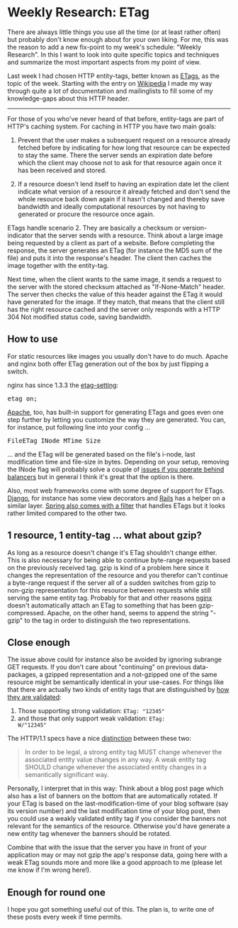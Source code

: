 # Weekly Research: ETag

There are always little things you use all the time (or at least rather often) but probably don't know enough about for your own liking. For me, this was the reason to add a new fix-point to my week's schedule: "Weekly Research". In this I want to look into quite specific topics and techniques and summarize the most important aspects from my point of view.

Last week I had chosen HTTP entity-tags, better known as [ETags][http11etag], as the topic of the week. Starting with the entry on [Wikipedia][wiki] I made my way through quite a lot of documentation and mailinglists to fill some of my knowledge-gaps about this HTTP header.

------------

For those of you who've never heard of that before, entity-tags are part of HTTP's caching system. For caching in HTTP you have two main goals:

1. Prevent that the user makes a subsequent request on a resource already fetched before by indicating for how long that resource can be expected to stay the same. There the server sends an expiration date before which the client may choose not to ask for that resource again once it has been received and stored.

2. If a resource doesn't lend itself to having an expiration date let the client indicate what version of a resource it already fetched and don't send the whole resource back down again if it hasn't changed and thereby save bandwidth and ideally computational resources by not having to generated or procure the resource once again.

ETags handle scenario 2. They are basically a checksum or version-indicator that the server sends with a resource. Think about a large image being requested by a client as part of a website. Before completing the response, the server generates an ETag (for instance the MD5 sum of the file) and puts it into the response's header. The client then caches the image together with the entity-tag.

Next time, when the client wants to the same image, it sends a request to the server with the stored checksum attached as "If-None-Match" header. The server then checks the value of this header against the ETag it would have generated for the image. If they match, that means that the client still has the right resource cached and the server only responds with a HTTP 304 Not modified status code, saving bandwidth.

## How to use

For static resources like images you usually don't have to do much. Apache and nginx both offer ETag generation out of the box by just flipping a switch.

nginx has since 1.3.3 the [etag-setting][etagnginx]:

<pre>etag on;</pre>

[Apache][etagapache], too, has built-in support for generating ETags and goes even one step further by letting you customize the way they are generated. You can, for instance, put following line into your config ...

<pre>FileETag INode MTime Size</pre>

... and the ETag will be generated based on the file's i-node, last modification time and file-size in bytes. Depending on your setup, removing the INode flag will probably solve a couple of [issues if you operate behind balancers][abal] but in general I think it's great that the option is there.

Also, most web frameworks come with some degree of support for ETags. [Django][dj], for instance has some view decorators and [Rails][ra] has a helper on a similar layer. [Spring also comes with a filter][spfil] that handles ETags but it looks rather limited compared to the other two.


## 1 resource, 1 entity-tag ... what about gzip?

As long as a resource doesn't change it's ETag shouldn't change either. This is also necessary for being able to continue byte-range requests based on the previously received tag. gzip is kind of a problem here since it changes the representation of the resource and you therefor can't continue a byte-range request if the server all of a sudden switches from gzip to non-gzip representation for this resource between requests while still serving the same entity tag. Probably for that and other reasons [nginx][nxnogzip] doesn't automatically attach an ETag to something that has been gzip-compressed. Apache, on the other hand, seems to append the string "-gzip" to the tag in order to distinguish the two representations.


## Close enough

The issue above could for instance also be avoided by ignoring subrange GET requests. If you don't care about "continuing" on previous data-packages, a gzipped representation and a not-gzipped one of the same resource might be semantically identical in your use-cases. For things like that there are actually two kinds of entity tags that are distinguished by [how they are validated][val]:

1. Those supporting strong validation: <code>ETag: "12345"</code>
2. and those that only support weak validation: <code>ETag: W/"12345"</code>

The HTTP/1.1 specs have a nice [distinction][valdist] between these two:

>  In order to be legal, a strong entity tag MUST change whenever the associated entity value changes in any way. A weak entity tag SHOULD change whenever the associated entity changes in a semantically significant way. 

Personally, I interpret that in this way: Think about a blog post page which also has a list of banners on the bottom that are automatically rotated. If your ETag is based on the last-modification-time of your blog software (say its version number) and the last modification time of your blog post, then you could use a weakly validated entity tag if you consider the banners not relevant for the semantics of the resource. Otherwise you'd have generate a new entity tag whenever the banners should be rotated.

Combine that with the issue that the server you have in front of your application may or may not gzip the app's response data, going here with a weak ETag sounds more and more like a good approach to me (please let me know if I'm wrong here!).

## Enough for round one

I hope you got something useful out of this. The plan is, to write one of these posts every week if time permits.

[etagnginx]: http://nginx.org/en/docs/http/ngx_http_core_module.html#etag
[nxnogzip]: http://nginx.2469901.n2.nabble.com/etag-support-td7585448.html
[abal]: http://joshua.schachter.org/2006/11/apache-etags.html
[etagapache]: http://httpd.apache.org/docs/2.2/mod/core.html#fileetag
[http11etag]: http://www.w3.org/Protocols/rfc2616/rfc2616-sec14.html#sec14.19
[val]: http://www.w3.org/Protocols/rfc2616/rfc2616-sec13.html#sec13.3.3
[valdist]: http://www.w3.org/Protocols/rfc2616/rfc2616-sec13.html#sec13.3.4
[spfil]: http://static.springsource.org/spring/docs/3.2.x/spring-framework-reference/html/mvc.html#mvc-etag
[dj]: https://docs.djangoproject.com/en/dev/topics/conditional-view-processing/
[ra]: http://api.rubyonrails.org/classes/ActionController/ConditionalGet.html#method-i-fresh_when
[wiki]: http://en.wikipedia.org/wiki/HTTP_ETag
